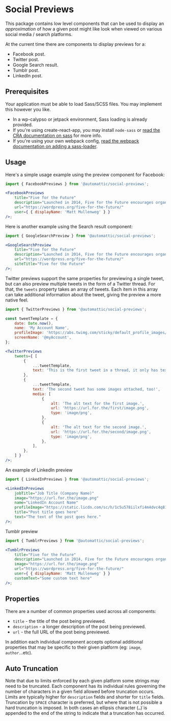 # Social Previews

This package contains low level components that can be used to display an _approximation_ of how a given post might like look when viewed on various social media / search platforms.

At the current time there are components to display previews for a:

- Facebook post.
- Twitter post.
- Google Search result.
- Tumblr post.
- LinkedIn post.

## Prerequisites

Your application must be able to load Sass/SCSS files. You may implement this
however you like.

- In a wp-calypso or jetpack environment, Sass loading is already provided.
- If you're using create-react-app, you may install `node-sass` or [read the
  CRA documentation on
  sass](https://create-react-app.dev/docs/adding-a-sass-stylesheet/) for more
  info.
- If you're using your own webpack config, [read the webpack documentation on
  adding a sass-loader](https://webpack.js.org/loaders/sass-loader/).

## Usage

Here's a simple usage example using the preview component for Facebook:

```jsx
import { FacebookPreviews } from '@automattic/social-previews';

<FacebookPreviews
	title="Five for the Future"
	description="Launched in 2014, Five for the Future encourages organizations to contribute five percent of their resources to WordPress development. WordPress co-founder Matt Mullenweg proposed this benchmark to maintain a “golden ratio” of contributors to users."
	url="https://wordpress.org/five-for-the-future/"
	user={ { displayName: 'Matt Mullenweg' } }
/>;
```

Here is another example using the Search result component:

```jsx
import { GoogleSearchPreview } from '@automattic/social-previews';

<GoogleSearchPreview
	title="Five for the Future"
	description="Launched in 2014, Five for the Future encourages organizations to contribute five percent of their resources to WordPress development. WordPress co-founder Matt Mullenweg proposed this benchmark to maintain a “golden ratio” of contributors to users."
	url="https://wordpress.org/five-for-the-future/"
	siteTitle="Five for the Future"
/>;
```

Twitter previews support the same properties for previewing a single tweet, but can also preview multiple tweets in the form of a Twitter thread. For that, the `tweets` property takes an array of tweets. Each item in this array can take additional information about the tweet, giving the preview a more native feel.

```jsx
import { TwitterPreviews } from '@automattic/social-previews';

const tweetTemplate = {
	date: Date.now(),
	name: 'My Account Name',
	profileImage: 'https://abs.twimg.com/sticky/default_profile_images/default_profile_bigger.png',
	screenName: '@myAccount',
};

<TwitterPreviews
	tweets={ [
		{
			...tweetTemplate,
			text: 'This is the first tweet in a thread, it only has text in it.',
		},
		{
			...tweetTemplate,
			text: 'The second tweet has some images attached, too!',
			media: [
				{
					alt: 'The alt text for the first image.',
					url: 'https://url.for.the/first/image.png',
					type: 'image/png',
				},
				{
					alt: 'The alt text for the second image.',
					url: 'https://url.for.the/second/image.png',
					type: 'image/png',
				},
			],
		},
	] }
/>;
```

An example of LinkedIn preview

```jsx
import { LinkedInPreviews } from '@automattic/social-previews';

<LinkedInPreviews
	jobTitle="Job Title (Company Name)"
	image="https://url.for.the/image.png"
	name="LinkedIn Account Name"
	profileImage="https://static.licdn.com/sc/h/1c5u578iilxfi4m4dvc4q810q"
	title="Post title goes here"
	text="The text of the post goes here."
/>;
```

Tumblr preview

```jsx
import { TumblrPreviews } from '@automattic/social-previews';

<TumblrPreviews
	title="Five for the Future"
	description="Launched in 2014, Five for the Future encourages organizations to contribute five percent of their resources to WordPress development. WordPress co-founder Matt Mullenweg proposed this benchmark to maintain a “golden ratio” of contributors to users."
	image="https://url.for.the/image.png"
	url="https://wordpress.org/five-for-the-future/"
	user={ { displayName: 'Matt Mullenweg' } }
	customText="Some custom text here"
/>;
```

## Properties

There are a number of common properties used across all components:

- `title` - the title of the post being previewed.
- `description` - a longer description of the post being previewed.
- `url` - the full URL of the post being previewed.

In addition each individual component accepts optional additional properties that may be specific to their given platform (eg: `image`, `author`...etc).

## Auto Truncation

Note that due to limits enforced by each given platform some strings may need to be truncated. Each component has its individual rules governing the number of characters in a given field allowed before truncation occurs. Limits are typically higher for `description` fields and shorter for `title` fields. Truncation by `SPACE` character is preferred, but where that is not possible a hard truncation is imposed. In both cases an ellipsis character (`…`)`is appended to the end of the string to indicate that a truncation has occurred.

